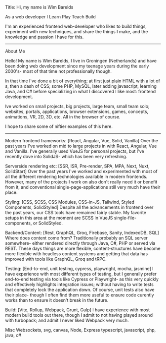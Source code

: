 Title:
Hi, my name is
Wim Barelds

As a web developer I
Learn
Play
Teach
Build

I'm an experienced frontend web-developer who likes to build
things, experiment with new techniques, and share the things
I make, and the knowledge and passion I have for this.

---

About Me

Hello! My name is Wim Barelds, I live in Groningen (Netherlands) and have been doing web development since my teenage years during the early 2000's- most of that time not professionally though.

In that time I've done a bit of everything; at first just plain HTML with a lot of <table>s, then a dash of CSS; some PHP, MySQL, later adding javascript, learning Java, and C# before specializing in what I discovered I like most: frontend development.

Ive worked on small projects, big projects, large team, small team solo; websites, portals, applications, browser extensions, games, concepts, animations, VR, 2D, 3D, etc. All in the browser of course.

I hope to share some of niftier examples of this here.

---

Modern frontend frameworks:
[React, Angular, Vue, Solid, Vanilla]
Over the past years I've worked on mid to large projects in with React, Angular, Vue and Vanilla. I've generally used VueJS for personal projects, but I've recently dove into SolidJS- which has been very refreshing.

Serverside rendering etc:
[SSR, ISR, Pre-render, SPA, MPA, Next, Nuxt, SolidStart]
Over the past years I've worked and experimented with most of all the different rendering technologies available in modern frontends. However, many of the projects I work on also don't really need it or benefit from it, and conventional single-page-applications still very much have their place.

Styling:
[CSS, SCSS, CSS Modules, CSS-in-JS, Tailwind, Styled Components, SolidStyled]
Despite all the advancements in frontend over the past years, our CSS tools have remained fairly stable. My favorite setups in this area at the moment are SCSS in VueJS single-file-components, or SolidStyled.

Backend/Content:
[Rest, GraphQL, Groq, Firebase, Sanity, IndexedDB, SQL]
Where does content come from? Traditionally probably an SQL server somewhere- either rendered directly through Java, C#, PHP or served via REST. These days things are more flexible, content-structures have become more flexible with headless content systems and getting that data has improved with tools like GraphQL, Groq and tRPC.

Testing:
[End-to-end, unit testing, cypress, playwright, mocha, jasmine]
I have experience with most different types of testing, but I generally prefer end-to-end testing via tools like Cypress or Playwright- as this very quickly and effectively highlights integration issues; without having to write tests that completely lock the application down. Of course, unit tests also have their place- though I often find them more useful to ensure code curently works than to ensure it doesn't break in the future.

Build:
[Vite, Rollup, Webpack, Grunt, Gulp]
I have experience with most modern build tools out there, though I admit to not having played around with turbopack; and admit I never liked Webpack very much.

Misc
Websockets, svg, canvas, Node, Express
typescript, javascript, php, java, c#
